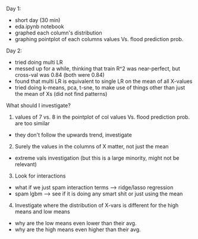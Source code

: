 Day 1:
- short day (30 min)
- eda.ipynb notebook
- graphed each column's distribution
- graphing pointplot of each columns values Vs. flood prediction prob.

Day 2:
- tried doing multi LR
- messed up for a while, thinking that train R^2 was near-perfect, but cross-val was 0.84 (both were 0.84)
- found that multi LR is equivalent to single LR on the mean of all X-values
- tried doing k-means, pca, t-sne, to make use of things other than just the mean of Xs (did not find patterns)

What should I investigate?
1. values of 7 vs. 8 in the pointplot of col values Vs. flood prediction prob. are too similar
- they don't follow the upwards trend, investigate

2. Surely the values in the columns of X matter, not just the mean
- extreme vals investigation (but this is a large minority, might not be relevant)

3. Look for interactions
- what if we just spam interaction terms --> ridge/lasso regression
- spam lgbm --> see if it is doing any smart shit or just using the mean

4. Investigate where the distribution of X-vars is different for the high means and low means
- why are the low means even lower than their avg.
- why are the high means even higher than their avg.